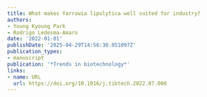 ```yaml
---
title: What makes Yarrowia lipolytica well suited for industry?
authors:
- Young Kyoung Park
- Rodrigo Ledesma‐Amaro
date: '2022-01-01'
publishDate: '2025-04-29T14:56:30.051097Z'
publication_types:
- manuscript
publication: '*Trends in biotechnology*'
links:
- name: URL
  url: https://doi.org/10.1016/j.tibtech.2022.07.006
---
```

